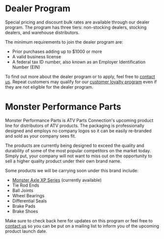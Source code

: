 Dealer Program
==============
Special pricing and discount bulk rates are available through our dealer program. The program has three tiers: 
non-stocking dealers, stocking dealers, and warehouse distributors.

The minimum requirements to join the dealer program are:

* Prior purchases adding up to $1000 or more
* A valid business license
* A federal tax ID number, also known as an Employer Identification Number (EIN)

To find out more about the dealer program or to apply, feel free to [contact us](./?p=contact). Repeat customers may 
qualify for our [customer loyalty program](./?p=customer-loyalty) even if they are not eligible for the dealer program.


<a name="monsterparts"></a>Monster Performance Parts
=====================================================
Monster Performance Parts is ATV Parts Connection's upcoming product line for distributors of ATV products. The packaging 
is professionally designed and employs no company logos so it can be easily re-branded and sold as your company sees fit.

The products are currently being designed to exceed the quality and durability of some of the most popular competitors 
on the market today. Simply put, your company will not want to miss out on the opportunity to sell a higher quality 
product under their own brand name.

Some products we will be carrying soon under this brand include:

* [Monster Axle XP Series](./?p=products-xp-series) (currently available)
* Tie Rod Ends
* Ball Joints
* Wheel Bearings
* Differential Seals
* Brake Pads
* Brake Shoes

Make sure to check back here for updates on this program or feel free to [contact us](./?p=contact) so you can be put on 
a mailing list to inform you of the upcoming product launch date.
